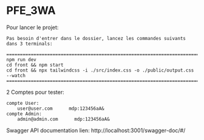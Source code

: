 # PFE_3WA

Pour lancer le projet:

    Pas besoin d'entrer dans le dossier, lancez les commandes suivants dans 3 terminals:

    ==========================================================================================
    npm run dev
    cd front && npm start
    cd front && npx tailwindcss -i ./src/index.css -o ./public/output.css --watch
    ==========================================================================================

2 Comptes pour tester:

    compte User:
        user@user.com      mdp:123456aA&
    compte Admin:
        admin@admin.com      mdp:123456aA&

Swagger API documentation lien: http://localhost:3001/swagger-doc/#/

